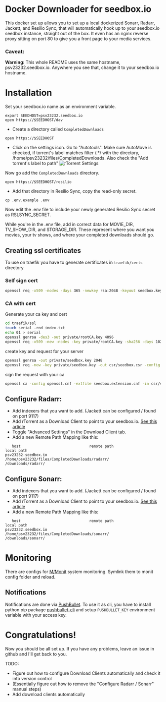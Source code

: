 # Docker Downloader for seedbox.io

This docker set up allows you to set up a local dockerized Sonarr, Radarr, Jackett, and Resilio Sync, that will automatically hook up to your seedbox.io seedbox instance, straight out of the box. It even has an nginx reverse proxy sitting on port 80 to give you a front page to your media services.

### Caveat:

**Warning:** This whole README uses the same hostname, psv23232.seedbox.io. Anywhere you see that, change it to your seedbox.io hostname.


# Installation

Set your seedbox.io name as an environment variable.

```
export SEEDHOST=psv23232.seedbox.io
open https://$SEEDHOST/dav
```

* Create a directory called `CompletedDownloads`


```
open https://$SEEDHOST
```

* Click on the settings icon. Go to "Autotools". Make sure AutoMove is checked, if torrent's label matches filter /.*/ with the directory, /home/psv23232/files/CompletedDownloads. Also check the "Add torrent's label to path"
![rTorrent Settings](https://github.com/hjhart/docker-downloader/blob/master/assets/rtorrent_settings.png)

Now go add the `CompletedDownloads` directory.

```
open https://$SEEDHOST/resilio
```

* Add that directory in Resilio Sync, copy the read-only secret.

```
cp .env.example .env
```

Now edit the .env file to include your newly generated Resilio Sync secret as RSLSYNC_SECRET.

While you're in the .env file, add in correct data for MOVIE_DIR, TV_SHOW_DIR, and STORAGE_DIR. These represent where you want you movies, your tv shows, and where your completed downloads should go.

## Creating ssl certificates

To use on traefik you have to generate certificates in `traefik/certs` directory

### Self sign cert

```bash
openssl req -x509 -nodes -days 365 -newkey rsa:2048 -keyout seedbox.key -out seedbox.crt
```

### CA with cert

Generate your ca key and cert
```bash
cd traefik/ssl
touch serial .rnd index.txt
echo 01 > serial
openssl genrsa -des3 -out private/rootCA.key 4096 
openssl req -x509 -new -nodes -key private/rootCA.key -sha256 -days 1024 -out rootCA.crt -config openssl.cnf -extensions v3_ca
```

create key and request for your server

```bash
openssl genrsa -out private/seedbox.key 2048 
openssl req -new -key private/seedbox.key -out csr/seedbox.csr -config openssl.cnf -extensions v3_req 
```

sign the request with your ca

```bash
openssl ca -config openssl.cnf -extfile seedbox.extension.cnf -in csr/seedbox.csr -out newcerts/seedbox.crt
```

## Configure Radarr:

* Add indexers that you want to add. (Jackett can be configured / found on port 9117)
* Add rTorrent as a Download Client to point to your seedbox.io. [See this article](https://panel.seedbox.io/index.php?rp=/knowledgebase/41/How-to-connect-Sonarr-to-your-service.html)
* Toggle "Advanced Settings" in the Download Client tab.
* Add a new Remote Path Mapping like this:

```
   host                               remote path                                        local path
psv23232.seedbox.io       /home/psv23232/files/CompletedDownloads/radarr/              /downloads/radarr/

```

## Configure Sonarr: 

* Add indexers that you want to add. (Jackett can be configured / found on port 9117)
* Add rTorrent as a Download Client to point to your seedbox.io. [See this article](https://panel.seedbox.io/index.php?rp=/knowledgebase/41/How-to-connect-Sonarr-to-your-service.html)
* Add a new Remote Path Mapping like this:

```
   host                               remote path                                        local path
psv23232.seedbox.io       /home/psv23232/files/CompletedDownloads/sonarr/              /downloads/sonarr/

```

# Monitoring

There are configs for [M/Monit](https://mmonit.com/monit/documentation/monit.html) system monitoring. Symlink them to monit config folder and reload.

## Notifications

Notifications are done via [PushBullet](https://www.pushbullet.com). To use it as cli, you have to install python pip package [pushbullet-cli](https://pypi.org/project/pushbullet-cli/) and setup `PUSHBULLET_KEY` environment variable with your access key.

# Congratulations!

Now you should be all set up. If you have any problems, leave an issue in github and I'll get back to you.


TODO:


* Figure out how to configure Download Clients automatically and check it into version control
* (Essentially figure out how to remove the "Configure Radarr / Sonarr" manual steps)
* Add download clients automatically
